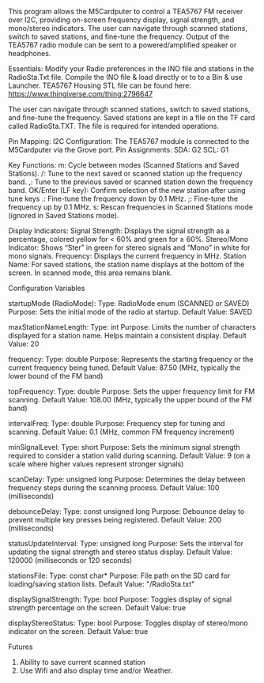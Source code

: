 This program allows the M5Cardputer to control a TEA5767 FM receiver over I2C, providing on-screen frequency display, signal strength, and mono/stereo indicators. The user can navigate through scanned stations, switch to saved stations, and fine-tune the frequency. Output of the TEA5767 radio module can be sent to a powered/amplified speaker or headphones.

Essentials:
Modify your Radio preferences in the INO file and stations in the RadioSta.Txt file. Compile the INO file & load directly or to to a Bin & use Launcher.
TEA5767 Housing STL file can be found here: https://www.thingiverse.com/thing:2796647

The user can navigate through scanned stations, switch to saved stations, and fine-tune the frequency. Saved stations are kept in a file on the TF card called RadioSta.TXT. The file is required for intended operations.

Pin Mapping:
I2C Configuration: The TEA5767 module is connected to the M5Cardputer via the Grove port.
Pin Assignments:
SDA: G2
SCL: G1

Key Functions:
m: Cycle between modes (Scanned Stations and Saved Stations).
/: Tune to the next saved or scanned station up the frequency band.
,: Tune to the previous saved or scanned station down the frequency band.
OK/Enter (LF key): Confirm selection of the new station after using tune keys
.: Fine-tune the frequency down by 0.1 MHz.
;: Fine-tune the frequency up by 0.1 MHz.
s: Rescan frequencies in Scanned Stations mode (ignored in Saved Stations mode).

Display Indicators:
Signal Strength: Displays the signal strength as a percentage, colored yellow for < 60% and green for ≥ 60%.
Stereo/Mono Indicator: Shows “Ster” in green for stereo signals and “Mono” in white for mono signals.
Frequency: Displays the current frequency in MHz.
Station Name: For saved stations, the station name displays at the bottom of the screen. In scanned mode, this area remains blank.

Configuration Variables

startupMode (RadioMode):
Type: RadioMode enum (SCANNED or SAVED)
Purpose: Sets the initial mode of the radio at startup.
Default Value: SAVED

maxStationNameLength:
Type: int
Purpose: Limits the number of characters displayed for a station name. Helps maintain a consistent display.
Default Value: 20

frequency:
Type: double
Purpose: Represents the starting frequency or the current frequency being tuned.
Default Value: 87.50 (MHz, typically the lower bound of the FM band)

topFrequency:
Type: double
Purpose: Sets the upper frequency limit for FM scanning.
Default Value: 108.00 (MHz, typically the upper bound of the FM band)

intervalFreq:
Type: double
Purpose: Frequency step for tuning and scanning.
Default Value: 0.1 (MHz, common FM frequency increment)

minSignalLevel:
Type: short
Purpose: Sets the minimum signal strength required to consider a station valid during scanning.
Default Value: 9 (on a scale where higher values represent stronger signals)

scanDelay:
Type: unsigned long
Purpose: Determines the delay between frequency steps during the scanning process.
Default Value: 100 (milliseconds)

debounceDelay:
Type: const unsigned long
Purpose: Debounce delay to prevent multiple key presses being registered.
Default Value: 200 (milliseconds)

statusUpdateInterval:
Type: unsigned long
Purpose: Sets the interval for updating the signal strength and stereo status display.
Default Value: 120000 (milliseconds or 120 seconds)

stationsFile:
Type: const char*
Purpose: File path on the SD card for loading/saving station lists.
Default Value: "/RadioSta.txt"

displaySignalStrength:
Type: bool
Purpose: Toggles display of signal strength percentage on the screen.
Default Value: true

displayStereoStatus:
Type: bool
Purpose: Toggles display of stereo/mono indicator on the screen.
Default Value: true

Futures
1) Ability to save current scanned station
2) Use Wifi and also display time and/or Weather.
